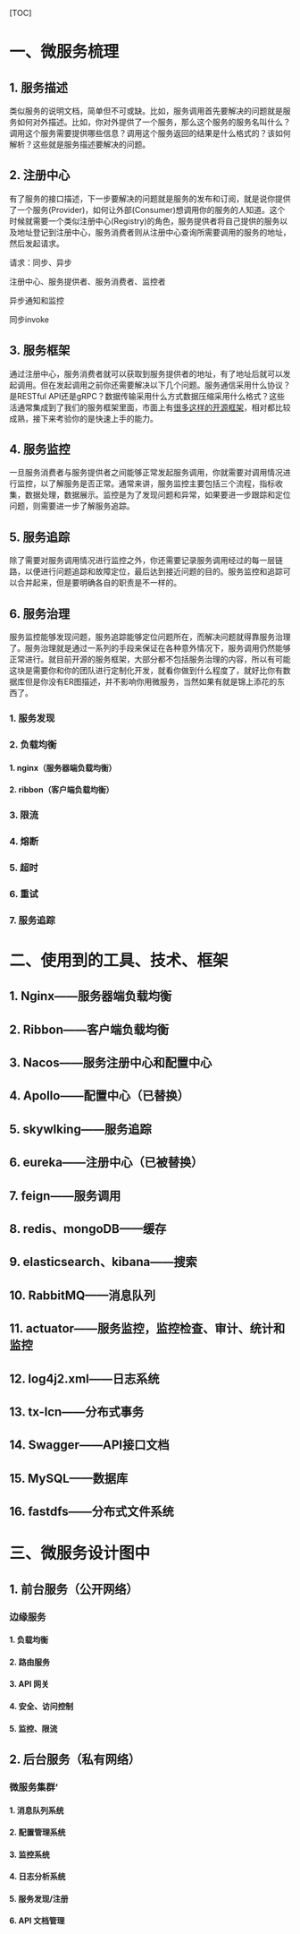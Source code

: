 [TOC]

# 一、微服务梳理

## 1. 服务描述

类似服务的说明文档，简单但不可或缺。比如，服务调用首先要解决的问题就是服务如何对外描述。比如，你对外提供了一个服务，那么这个服务的服务名叫什么？调用这个服务需要提供哪些信息？调用这个服务返回的结果是什么格式的？该如何解析？这些就是服务描述要解决的问题。

## 2. 注册中心

有了服务的接口描述，下一步要解决的问题就是服务的发布和订阅，就是说你提供了一个服务(Provider)，如何让外部(Consumer)想调用你的服务的人知道。这个时候就需要一个类似注册中心(Registry)的角色，服务提供者将自己提供的服务以及地址登记到注册中心，服务消费者则从注册中心查询所需要调用的服务的地址，然后发起请求。

请求：同步、异步

注册中心、服务提供者、服务消费者、监控者

异步通知和监控

同步invoke

## 3. 服务框架

通过注册中心，服务消费者就可以获取到服务提供者的地址，有了地址后就可以发起调用。但在发起调用之前你还需要解决以下几个问题。服务通信采用什么协议？是RESTful API还是gRPC？数据传输采用什么方式数据压缩采用什么格式？这些活通常集成到了我们的服务框架里面，市面上有[很多这样的开源框架](https://www.cnblogs.com/jackyfei/p/9955108.html)，相对都比较成熟，接下来考验你的是快速上手的能力。

## 4. 服务监控

一旦服务消费者与服务提供者之间能够正常发起服务调用，你就需要对调用情况进行监控，以了解服务是否正常。通常来讲，服务监控主要包括三个流程，指标收集，数据处理，数据展示。监控是为了发现问题和异常，如果要进一步跟踪和定位问题，则需要进一步了解服务追踪。

## 5. 服务追踪

除了需要对服务调用情况进行监控之外，你还需要记录服务调用经过的每一层链路，以便进行问题追踪和故障定位，最后达到接近问题的目的。服务监控和追踪可以合并起来，但是要明确各自的职责是不一样的。

## 6. 服务治理

服务监控能够发现问题，服务追踪能够定位问题所在，而解决问题就得靠服务治理了。服务治理就是通过一系列的手段来保证在各种意外情况下，服务调用仍然能够正常进行。就目前开源的服务框架，大部分都不包括服务治理的内容，所以有可能这块是需要你和你的团队进行定制化开发，就看你做到什么程度了，就好比你有数据库但是你没有ER图描述，并不影响你用微服务，当然如果有就是锦上添花的东西了。

### 1. 服务发现

### 2. 负载均衡

#### 1. nginx（服务器端负载均衡）

#### 2. ribbon（客户端负载均衡）

### 3. 限流

### 4. 熔断

### 5. 超时

### 6. 重试

### 7. 服务追踪



# 二、使用到的工具、技术、框架

## 1. Nginx——服务器端负载均衡

## 2. Ribbon——客户端负载均衡

## 3. Nacos——服务注册中心和配置中心

## 4. Apollo——配置中心（已替换）

## 5. skywlking——服务追踪

## 6. eureka——注册中心（已被替换）

## 7. feign——服务调用

## 8. redis、mongoDB——缓存

## 9. elasticsearch、kibana——搜索

## 10. RabbitMQ——消息队列

## 11. actuator——服务监控，监控检查、审计、统计和监控

## 12. log4j2.xml——日志系统

## 13. tx-lcn——分布式事务

## 14. Swagger——API接口文档

## 15. MySQL——数据库

## 16. fastdfs——分布式文件系统



# 三、微服务设计图中

## 1. 前台服务（公开网络）

### 边缘服务

#### 1. 负载均衡

#### 2. 路由服务

#### 3. API 网关

#### 4. 安全、访问控制

#### 5. 监控、限流

## 2. 后台服务（私有网络）

### 微服务集群‘

#### 1. 消息队列系统

#### 2. 配置管理系统

#### 3. 监控系统

#### 4. 日志分析系统

#### 5. 服务发现/注册

#### 6. API 文档管理